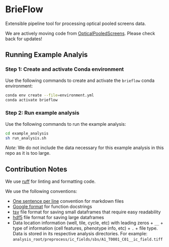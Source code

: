 # BrieFlow

Extensible pipeline tool for processing optical pooled screens data.

We are actively moving code from [OpticalPooledScreens](https://github.com/cheeseman-lab/OpticalPooledScreens).
Please check back for updates! 


## Running Example Analyis

### Step 1: Create and activate Conda environment

Use the following commands to create and activate the `brieflow` conda environment:

```sh
conda env create --file=environment.yml
conda activate brieflow
```

### Step 2: Run example analysis

Use the following commands to run the example analysis:

```sh
cd example_analysis
sh run_analysis.sh
```

*Note*: We do not include the data necessary for this example analysis in this repo as it is too large.


## Contribution Notes

We use [ruff](https://github.com/astral-sh/ruff) for linting and formatting code.

We use the following conventions:
- [One sentence per line](https://nick.groenen.me/notes/one-sentence-per-line/) convention for markdown files
- [Google format](format) for function docstrings
- [tsv](https://en.wikipedia.org/wiki/Tab-separated_values#:~:text=Tab%2Dseparated%20values%20(TSV),similar%20to%20comma%2Dseparated%20values.) file format for saving small dataframes that require easy readability
- [hdf5](https://www.hdfgroup.org/solutions/hdf5/) file format for saving large dataframes
- Data location information (well, tile, cycle, etc) with leading zeros + `__` + type of information (cell features, phenotype info, etc) + `.` + file type. 
Data is stored in its respective analysis directories. 
For example: `analysis_root/preprocess/ic_fields/sbs/A1_T0001_C01__ic_field.tiff`
